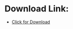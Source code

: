 # Download Link:
 - [Click for Download](https://minhaskamal.github.io/DownGit/#/home?url=https://github.com/mntushar/WindowsCachClean/tree/master/Publish)
